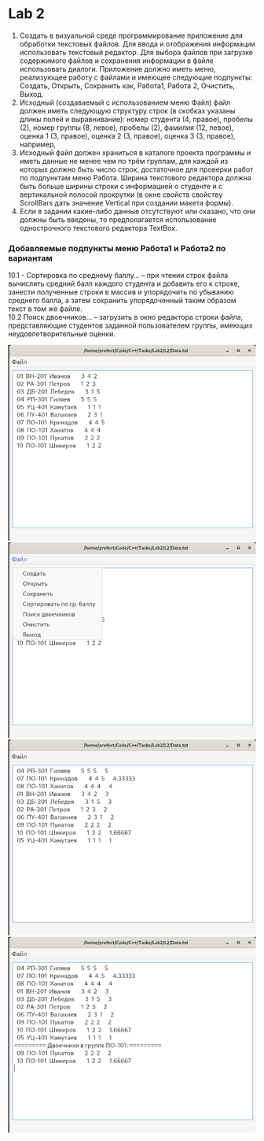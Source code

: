# Lab 2
1. Создать в визуальной среде программирование приложение для обработки текстовых файлов. Для ввода и отображения информации использовать текстовый редактор. Для выбора файлов при загрузке содержимого файлов и сохранения информации в файле использовать диалоги. Приложение должно иметь меню, реализующее работу с файлами и имеющее следующие подпункты: Создать, Открыть, Сохранить как, Работа1, Работа 2, Очистить, Выход.</br>
2. Исходный (создаваемый с использованием меню Файл) файл должен иметь следующую структуру строк (в скобках указаны длины полей и выравнивание): номер студента (4, правое), пробелы (2), номер группы (8, левое), пробелы (2), фамилия (12, левое), оценка 1 (3, правое), оценка 2 (3, правое), оценка 3 (3, правое),	
например,</br>
3. Исходный файл должен храниться в каталоге проекта программы и иметь данные не менее чем по трём группам, для каждой из которых должно быть число строк, достаточное для проверки работ по подпунктам меню Работа. Ширина текстового редактора должна быть больше ширины строки с информацией о студенте  и с вертикальной полосой прокрутки (в окне свойств свойству ScrollBars дать значение Vertical при создании макета формы).</br>
4. Если в задании какие-либо данные отсутствуют или сказано, что они должны быть введены, то предполагается использование однострочного текстового редактора TextBox. </br>

<h3> Добавляемые подпункты меню Работа1 и Работа2 по вариантам</h3>

10.1	-	Сортировка по среднему баллу… – при чтении строк файла вычислить средний балл каждого студента и добавить его к строке, занести полученные строки в массив и упорядочить  по убыванию среднего балла, а затем сохранить упорядоченный таким образом текст в том же файле.</br>
10.2 Поиск двоечников… – загрузить в окно редактора  строки файла, представляющие студентов заданной пользователем  группы, имеющих неудовлетворительные оценки.

<p align="center">
<img src="https://github.com/PrefectSol/TestTasks/blob/master/Images/Editor1.png" title="alt">
 </br>
 
<img src="https://github.com/PrefectSol/TestTasks/blob/master/Images/Editor2.png" title="alt">
 </br>

<img src="https://github.com/PrefectSol/TestTasks/blob/master/Images/Editor3.png" title="alt">
 </br>

 <img src="https://github.com/PrefectSol/TestTasks/blob/master/Images/Editor4.png" title="alt">
 </p>